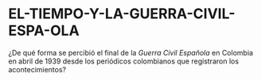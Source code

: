 # EL-TIEMPO-Y-LA-GUERRA-CIVIL-ESPA-OLA
¿De qué forma se percibió el final de la *Guerra Civil Española* en Colombia en abril de 1939 desde los periódicos colombianos que registraron los acontecimientos?

